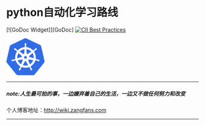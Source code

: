 # python自动化学习路线
[![GoDoc Widget]][GoDoc] [![CII Best Practices](https://bestpractices.coreinfrastructure.org/projects/569/badge)](https://bestpractices.coreinfrastructure.org/projects/569)



<img src="https://github.com/kubernetes/kubernetes/raw/master/logo/logo.png" width="100">

----
##### note:人生最可拍的事，一边嫌弃着自己的生活，一边又不做任何努力和改变


个人博客地址：http://wiki.zangfans.com


----









